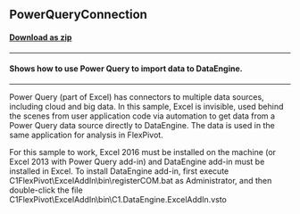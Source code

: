 ## PowerQueryConnection
#### [Download as zip](https://minhaskamal.github.io/DownGit/#/home?url=https://github.com/GrapeCity/ComponentOne-WinForms-Samples/tree/master/NetFramework\FlexPivot\CS\PowerQueryConnection)
____
#### Shows how to use Power Query to import data to DataEngine.
____
Power Query (part of Excel) has connectors to multiple data sources, including cloud and big data. In this sample, Excel is invisible, used behind the scenes from user application code via automation to get data from a Power Query data source directly to DataEngine. The data is used in the same application for analysis in FlexPivot. 

For this sample to work, Excel 2016 must be installed on the machine (or Excel 2013 with Power Query add-in) and DataEngine add-in must be installed in Excel. To install DataEngine add-in, first execute C1FlexPivot\ExcelAddIn\bin\registerCOM.bat as Administrator, and then double-click the file C1FlexPivot\ExcelAddIn\bin\C1.DataEngine.ExcelAddIn.vsto 

